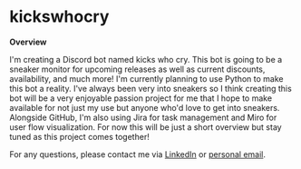 # kickswhocry
**Overview**

I'm creating a Discord bot named kicks who cry. This bot is going to be a sneaker monitor for upcoming releases as well as current discounts, availability, and much more! I'm currently planning to use Python to make this bot a reality. I've always been very into sneakers so I think creating this bot will be a very enjoyable passion project for me that I hope to make available for not just my use but anyone who'd love to get into sneakers. Alongside GitHub, I'm also using Jira for task management and Miro for user flow visualization. For now this will be just a short overview but stay tuned as this project comes together!

For any questions, please contact me via [LinkedIn](linkedin.com/in/carlos-zayas-tatis) or [personal email](mailto:z.carlosss28@gmail.com).
